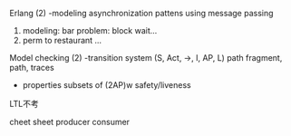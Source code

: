 
Erlang (2)
-modeling asynchronization pattens using message passing

1. modeling: bar problem:  block wait...
2. perm to restaurant ...

Model checking (2)
-transition system (S, Act, ->, I, AP, L)
    path fragment, path, traces

- properties subsets of (2AP)w
            safety/liveness

LTL不考

cheet sheet producer consumer
